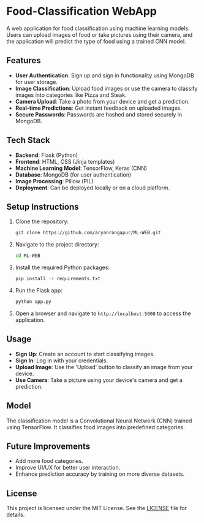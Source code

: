 # Food-Classification WebApp

A web application for food classification using machine learning models. Users can upload images of food or take pictures using their camera, and the application will predict the type of food using a trained CNN model.

## Features

- **User Authentication**: Sign up and sign in functionality using MongoDB for user storage.
- **Image Classification**: Upload food images or use the camera to classify images into categories like Pizza and Steak.
- **Camera Upload**: Take a photo from your device and get a prediction.
- **Real-time Predictions**: Get instant feedback on uploaded images.
- **Secure Passwords**: Passwords are hashed and stored securely in MongoDB.

## Tech Stack

- **Backend**: Flask (Python)
- **Frontend**: HTML, CSS (Jinja templates)
- **Machine Learning Model**: TensorFlow, Keras (CNN)
- **Database**: MongoDB (for user authentication)
- **Image Processing**: Pillow (PIL)
- **Deployment**: Can be deployed locally or on a cloud platform.

## Setup Instructions

1. Clone the repository:
    ```bash
    git clone https://github.com/aryanrangapur/ML-WEB.git
    ```

2. Navigate to the project directory:
    ```bash
    cd ML-WEB
    ```

3. Install the required Python packages:
    ```bash
    pip install -r requirements.txt
    ```

4. Run the Flask app:
    ```bash
    python app.py
    ```

5. Open a browser and navigate to `http://localhost:5000` to access the application.

## Usage

- **Sign Up**: Create an account to start classifying images.
- **Sign In**: Log in with your credentials.
- **Upload Image**: Use the 'Upload' button to classify an image from your device.
- **Use Camera**: Take a picture using your device's camera and get a prediction.

## Model

The classification model is a Convolutional Neural Network (CNN) trained using TensorFlow. It classifies food images into predefined categories.

## Future Improvements

- Add more food categories.
- Improve UI/UX for better user interaction.
- Enhance prediction accuracy by training on more diverse datasets.

## License

This project is licensed under the MIT License. See the [LICENSE](LICENSE) file for details.

